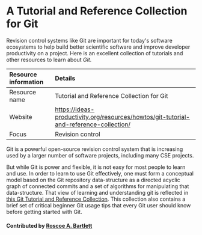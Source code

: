 # A Tutorial and Reference Collection for Git

Revision control systems like Git are important for today's software ecosystems to help build better scientific software and improve developer productivity on a project. Here is an excellent collection of tutorials and other resources  to learn about *Git*.

Resource information | Details 
:--- | :--- 
Resource name | Tutorial and Reference Collection for Git
Website | https://ideas-productivity.org/resources/howtos/git-tutorial-and-reference-collection/
Focus | Revision control

Git is a powerful open-source revision control system that is increasing used by a larger number of software projects, including many CSE projects.  

But while Git is power and flexible, it is not easy for most people to learn and use.  In order to learn to use Git effectively, one must form a conceptual model based on the Git repository data-structure as a directed acyclic graph of connected commits and a set of algorithms for manipulating that data-structure.  That view of learning and understanding git is reflected in [this Git Tutorial and Reference Collection](https://ideas-productivity.org/resources/howtos/git-tutorial-and-reference-collection/).  This collection also contains a brief set of critical beginner Git usage tips that every Git user should know before getting started with Git.

#### Contributed by [Roscoe A. Bartlett](https://github.com/bartlettroscoe)
<!---
Publish: yes
Categories: Development
Topics: revision control
Tags: training, meta
Level: 2
Prerequisites: defaults
Aggregate: none
--->
